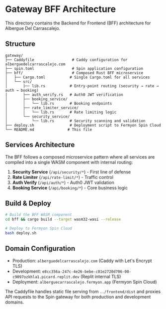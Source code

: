 # Gateway BFF Architecture

This directory contains the Backend for Frontend (BFF) architecture for Albergue Del Carrascalejo.

## Structure

```
gateway/
├── Caddyfile                 # Caddy configuration for alberguedelcarrascalejo.com
├── spin.toml                 # Spin application configuration
├── bff/                      # Composed Rust BFF microservice
│   ├── Cargo.toml           # Single Cargo.toml for all services
│   └── src/
│       ├── lib.rs           # Entry-point routing (security → rate → auth → booking)
│       ├── auth_verify.rs   # Auth0 JWT verification
│       ├── booking_service/
│       │   └── lib.rs       # Booking endpoints
│       ├── rate_limiter_service/
│       │   └── lib.rs       # Rate limiting logic
│       └── security_service/
│           └── lib.rs       # Security scanning and validation
├── deploy.sh                # Deployment script to Fermyon Spin Cloud
└── README.md               # This file
```

## Services Architecture

The BFF follows a composed microservice pattern where all services are compiled into a single WASM component with internal routing:

1. **Security Service** (`/api/security/*`) - First line of defense
2. **Rate Limiter** (`/api/rate-limit/*`) - Traffic control  
3. **Auth Verify** (`/api/auth/*`) - Auth0 JWT validation
4. **Booking Service** (`/api/booking/*`) - Core business logic

## Build & Deploy

```bash
# Build the BFF WASM component
cd bff && cargo build --target wasm32-wasi --release

# Deploy to Fermyon Spin Cloud
bash deploy.sh
```

## Domain Configuration

- Production: `alberguedelcarrascalejo.com` (Caddy with Let's Encrypt TLS)
- Development: `e8cc356a-247c-4e26-bebe-c81e2720d706-00-c9097ozkhla1.picard.replit.dev` (Replit internal TLS)
- Deployment: `alberguecarrascalejo.fermyon.app` (Fermyon Spin Cloud)

The Caddyfile handles static file serving from `../frontend/dist` and proxies API requests to the Spin gateway for both production and development domains.